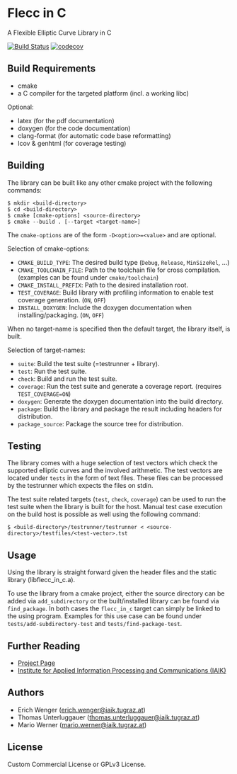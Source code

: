 # Flecc in C

A Flexible Elliptic Curve Library in C

[![Build Status](https://travis-ci.org/IAIK/flecc_in_c.svg?branch=develop)](https://travis-ci.org/IAIK/flecc_in_c)
[![codecov](https://codecov.io/gh/IAIK/flecc_in_c/branch/develop/graph/badge.svg)](https://codecov.io/gh/IAIK/flecc_in_c)

## Build Requirements

* cmake
* a C compiler for the targeted platform (incl. a working libc)

Optional:

* latex (for the pdf documentation)
* doxygen (for the code documentation)
* clang-format (for automatic code base reformatting)
* lcov & genhtml (for coverage testing)

## Building

The library can be built like any other cmake project with the following commands:

~~~
$ mkdir <build-directory>
$ cd <build-directory>
$ cmake [cmake-options] <source-directory>
$ cmake --build . [--target <target-name>]
~~~

The `cmake-options` are of the form `-D<option>=<value>` and are optional.

Selection of cmake-options:

* `CMAKE_BUILD_TYPE`: The desired build type (`Debug`, `Release`, `MinSizeRel`, ...)
* `CMAKE_TOOLCHAIN_FILE`: Path to the toolchain file for cross compilation. (examples can be found under `cmake/toolchain`)
* `CMAKE_INSTALL_PREFIX`: Path to the desired installation root.
* `TEST_COVERAGE`: Build library with profiling information to enable test coverage generation. (`ON`, `OFF`)
* `INSTALL_DOXYGEN`: Include the doxygen documentation when installing/packaging. (`ON`, `OFF`)

When no target-name is specified then the default target, the library itself, is built.

Selection of target-names:

* `suite`: Build the test suite (=testrunner + library).
* `test`: Run the test suite.
* `check`: Build and run the test suite.
* `coverage`: Run the test suite and generate a coverage report. (requires `TEST_COVERAGE=ON`)
* `doxygen`: Generate the doxygen documentation into the build directory.
* `package`: Build the library and package the result including headers for distribution.
* `package_source`: Package the source tree for distribution.

## Testing

The library comes with a huge selection of test vectors which check the supported elliptic curves and the involved arithmetic. The test vectors are located under `tests` in the form of text files. These files can be processed by the testrunner which expects the files on stdin.

The test suite related targets (`test`, `check`, `coverage`) can be used to run the test suite when the library is built for the host. Manual test case execution on the build host is possible as well using the following command:

~~~
$ <build-directory>/testrunner/testrunner < <source-directory>/testfiles/<test-vector>.tst
~~~

## Usage

Using the library is straight forward given the header files and the static library (libflecc_in_c.a).

To use the library from a cmake project, either the source directory can be added via `add_subdirectory` or the built/installed library can be found via `find_package`. In both cases the `flecc_in_c` target can simply be linked to the using program. Examples for this use case can be found under `tests/add-subdirectory-test` and `tests/find-package-test`.

## Further Reading

* [Project Page](http://www.iaik.tugraz.at/content/research/opensource/flecc_in_c/)
* [Institute for Applied Information Processing and Communications (IAIK)](http://www.iaik.tugraz.at)

## Authors

* Erich Wenger (<erich.wenger@iaik.tugraz.at>)
* Thomas Unterluggauer (<thomas.unterluggauer@iaik.tugraz.at>)
* Mario Werner (<mario.werner@iaik.tugraz.at>)

## License

Custom Commercial License or GPLv3 License. 

